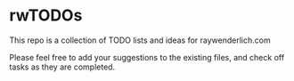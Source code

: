 # rwTODOs

This repo is a collection of TODO lists and ideas for raywenderlich.com

Please feel free to add your suggestions to the existing files, and check off tasks as they are completed.
